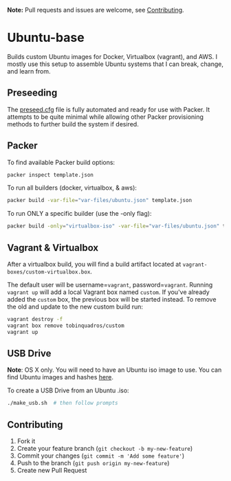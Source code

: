 **Note:** Pull requests and issues are welcome, see
[Contributing](#contributing).

# Ubuntu-base

Builds custom Ubuntu images for Docker, Virtualbox (vagrant), and AWS. I mostly
use this setup to assemble Ubuntu systems that I can break, change, and learn
from.

## Preseeding

The [preseed.cfg](preseeds/preseed.cfg) file is fully automated and ready for
use with Packer. It attempts to be quite minimal while allowing other Packer
provisioning methods to further build the system if desired.

## Packer

To find available Packer build options:

```sh
packer inspect template.json
```

To run all builders (docker, virtualbox, & aws):

```sh
packer build -var-file="var-files/ubuntu.json" template.json
```

To run ONLY a specific builder (use the -only flag):

```sh
packer build -only="virtualbox-iso" -var-file="var-files/ubuntu.json" template.json
```

## Vagrant & Virtualbox

After a virtualbox build, you will find a build artifact located at
`vagrant-boxes/custom-virtualbox.box`.

The default user will be username=`vagrant`, password=`vagrant`. Running
`vagrant up` will add a local Vagrant box named `custom`. If you've already
added the `custom` box, the previous box will be started instead. To remove the
old and update to the new custom build run:

```bash
vagrant destroy -f
vagrant box remove tobinquadros/custom
vagrant up
```

## USB Drive

**Note**: OS X only. You will need to have an Ubuntu iso image to use. You can
find Ubuntu images and hashes [here](http://releases.ubuntu.com).


To create a USB Drive from an Ubuntu .iso:

```sh
./make_usb.sh  # then follow prompts
```

## Contributing

1. Fork it
2. Create your feature branch (`git checkout -b my-new-feature`)
3. Commit your changes (`git commit -m 'Add some feature'`)
4. Push to the branch (`git push origin my-new-feature`)
5. Create new Pull Request
